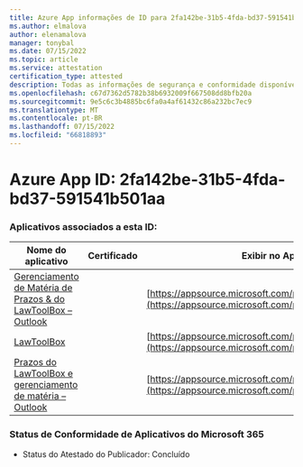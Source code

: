 ```yaml
---
title: Azure App informações de ID para 2fa142be-31b5-4fda-bd37-591541b501aa
ms.author: elmalova
author: elenamalova
manager: tonybal
ms.date: 07/15/2022
ms.topic: article
ms.service: attestation
certification_type: attested
description: Todas as informações de segurança e conformidade disponíveis para 2fa142be-31b5-4fda-bd37-591541b501aa.
ms.openlocfilehash: c67d7362d5782b38b6932009f667508dd8bfb20a
ms.sourcegitcommit: 9e5c6c3b4885bc6fa0a4af61432c86a232bc7ec9
ms.translationtype: MT
ms.contentlocale: pt-BR
ms.lasthandoff: 07/15/2022
ms.locfileid: "66818893"
---
```

# <a name="azure-app-id-2fa142be-31b5-4fda-bd37-591541b501aa"></a>Azure App ID: 2fa142be-31b5-4fda-bd37-591541b501aa


### <a name="apps-associated-with-this-id"></a>Aplicativos associados a esta ID:
| **Nome do aplicativo** | **Certificado** | **Exibir no AppSource** |
|--------------|---------------|-----------------------|
| [Gerenciamento de Matéria de Prazos &amp; do LawToolBox – Outlook](../forward/WA104120953.md) |  | [https://appsource.microsoft.com/product/office/WA104120953](https://appsource.microsoft.com/product/office/WA104120953) |
| [LawToolBox](../forward/WA104381656.md) |  | [https://appsource.microsoft.com/product/office/WA104381656](https://appsource.microsoft.com/product/office/WA104381656) |
| [Prazos do LawToolBox e gerenciamento de matéria – Outlook](../forward/WA200003103.md) |  | [https://appsource.microsoft.com/product/office/WA200003103](https://appsource.microsoft.com/product/office/WA200003103) |

### <a name="microsoft-365-app-compliance-status"></a>Status de Conformidade de Aplicativos do Microsoft 365
- Status do Atestado do Publicador: Concluído
